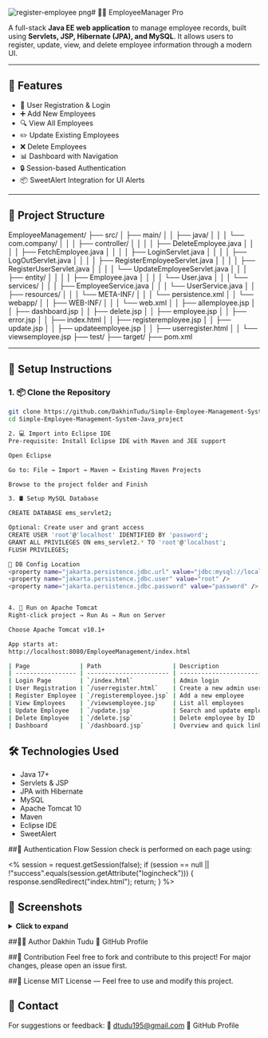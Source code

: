 ![register-employee png](https://github.com/user-attachments/assets/617e291c-f9a8-41f1-9d36-c966807c4f5c)# 👨‍💼 EmployeeManager Pro

A full-stack **Java EE web application** to manage employee records, built using **Servlets, JSP, Hibernate (JPA), and MySQL**. It allows users to register, update, view, and delete employee information through a modern UI.

---

## 🚀 Features

- 🔐 User Registration & Login
- ➕ Add New Employees
- 🔍 View All Employees
- ✏️ Update Existing Employees
- ❌ Delete Employees
- 📊 Dashboard with Navigation
- 🔒 Session-based Authentication
- 📦 SweetAlert Integration for UI Alerts

---

## 📁 Project Structure

EmployeeManagement/
├── src/
│ ├── main/
│ │ ├── java/
│ │ │ └── com.company/
│ │ │ ├── controller/
│ │ │ │ ├── DeleteEmployee.java
│ │ │ │ ├── FetchEmployee.java
│ │ │ │ ├── LoginServlet.java
│ │ │ │ ├── LogOutServlet.java
│ │ │ │ ├── RegisterEmployeeServlet.java
│ │ │ │ ├── RegisterUserServlet.java
│ │ │ │ └── UpdateEmployeeServlet.java
│ │ │ ├── entity/
│ │ │ │ ├── Employee.java
│ │ │ │ └── User.java
│ │ │ └── services/
│ │ │ ├── EmployeeService.java
│ │ │ └── UserService.java
│ │ ├── resources/
│ │ │ └── META-INF/
│ │ │ └── persistence.xml
│ │ └── webapp/
│ │ ├── WEB-INF/
│ │ │ └── web.xml
│ │ ├── allemployee.jsp
│ │ ├── dashboard.jsp
│ │ ├── delete.jsp
│ │ ├── employee.jsp
│ │ ├── error.jsp
│ │ ├── index.html
│ │ ├── registeremployee.jsp
│ │ ├── update.jsp
│ │ ├── updateemployee.jsp
│ │ ├── userregister.html
│ │ └── viewsemployee.jsp
├── test/
├── target/
├── pom.xml


---

## 🔧 Setup Instructions

### 1. 📦 Clone the Repository

```bash
git clone https://github.com/DakhinTudu/Simple-Employee-Management-System-Java_project.git
cd Simple-Employee-Management-System-Java_project

2. 💻 Import into Eclipse IDE
Pre-requisite: Install Eclipse IDE with Maven and JEE support

Open Eclipse

Go to: File → Import → Maven → Existing Maven Projects

Browse to the project folder and Finish

3. 🛢️ Setup MySQL Database

CREATE DATABASE ems_servlet2;

Optional: Create user and grant access
CREATE USER 'root'@'localhost' IDENTIFIED BY 'password';
GRANT ALL PRIVILEGES ON ems_servlet2.* TO 'root'@'localhost';
FLUSH PRIVILEGES;

🔗 DB Config Location
<property name="jakarta.persistence.jdbc.url" value="jdbc:mysql://localhost:3306/ems_servlet2" />
<property name="jakarta.persistence.jdbc.user" value="root" />
<property name="jakarta.persistence.jdbc.password" value="password" />


4. 🚀 Run on Apache Tomcat
Right-click project → Run As → Run on Server

Choose Apache Tomcat v10.1+

App starts at:
http://localhost:8080/EmployeeManagement/index.html

| Page              | Path                    | Description                        |
| ----------------- | ----------------------- | ---------------------------------- |
| Login Page        | `/index.html`           | Admin login                        |
| User Registration | `/userregister.html`    | Create a new admin user            |
| Register Employee | `/registeremployee.jsp` | Add a new employee                 |
| View Employees    | `/viewsemployee.jsp`    | List all employees                 |
| Update Employee   | `/update.jsp`           | Search and update employee details |
| Delete Employee   | `/delete.jsp`           | Delete employee by ID              |
| Dashboard         | `/dashboard.jsp`        | Overview and quick links           |
```

## 🛠 Technologies Used
- Java 17+
- Servlets & JSP
- JPA with Hibernate
- MySQL
- Apache Tomcat 10
- Maven
- Eclipse IDE
- SweetAlert

##🔐 Authentication Flow
Session check is performed on each page using:

<%
session = request.getSession(false);
if (session == null || !"success".equals(session.getAttribute("logincheck"))) {
	response.sendRedirect("index.html");
	return;
}
%>

## 📸 Screenshots
<details> <summary><strong>Click to expand</strong></summary>
🏠 Home Page
![homepage png](https://github.com/user-attachments/assets/71767aae-2524-478d-a46a-73318ac3a6ae)

🔐 Login Page
![login png](https://github.com/user-attachments/assets/0b1fe5df-a981-45bc-810f-d67d8f138086)

🧑‍💼 Admin Dashboard
![admin-dashboard png](https://github.com/user-attachments/assets/fad3e5e8-ed36-4fd3-acdf-63f9d76cc344)

➕ Register Employee
![register-employee png](https://github.com/user-attachments/assets/d0ecce1f-77a3-46bb-83a5-53a99dd4558f)

✏️ Update Employee
![update-employee png](https://github.com/user-attachments/assets/f729365d-a3a4-427c-b60c-cb5b1d34eb03)

👁️ View Employee
![view-employee png](https://github.com/user-attachments/assets/dea44f64-5e36-4727-998b-48f7b9d6b51c)

❌ Delete Employee
![delete-employee png](https://github.com/user-attachments/assets/fbf2bc21-67c6-4167-984f-9f57dd9e4771)

</details>

##👨‍💻 Author
Dakhin Tudu
🔗 GitHub Profile

##🤝 Contribution
Feel free to fork and contribute to this project! For major changes, please open an issue first.

##📜 License
MIT License — Feel free to use and modify this project.

## 📩 Contact
For suggestions or feedback:
📧 dtudu195@gmail.com
🔗 GitHub Profile
